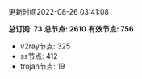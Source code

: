 更新时间2022-08-26 03:41:08

**总订阅: 73**
**总节点: 2610**
**有效节点: 756**
- v2ray节点: 325
- ss节点: 412
- trojan节点: 19
